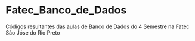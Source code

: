 # Fatec_Banco_de_Dados
Códigos resultantes das aulas de Banco de Dados do 4 Semestre na Fatec São Jóse do Rio Preto
